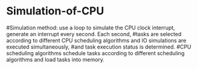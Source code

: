 # Simulation-of-CPU
#Simulation method: use a loop to simulate the CPU clock interrupt, generate an interrupt every second. Each second, 
#tasks are selected according to different CPU scheduling algorithms and IO simulations are executed simultaneously, 
#and task execution status is determined. 
#CPU scheduling algorithms schedule tasks according to different scheduling algorithms and load tasks into memory.
